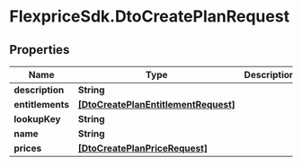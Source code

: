 # FlexpriceSdk.DtoCreatePlanRequest

## Properties

Name | Type | Description | Notes
------------ | ------------- | ------------- | -------------
**description** | **String** |  | [optional] 
**entitlements** | [**[DtoCreatePlanEntitlementRequest]**](DtoCreatePlanEntitlementRequest.md) |  | [optional] 
**lookupKey** | **String** |  | [optional] 
**name** | **String** |  | 
**prices** | [**[DtoCreatePlanPriceRequest]**](DtoCreatePlanPriceRequest.md) |  | [optional] 


